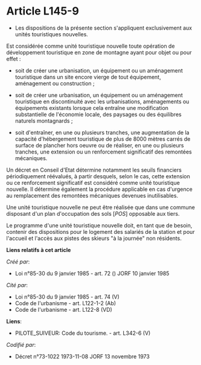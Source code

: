 # Article L145-9

- Les dispositions de la présente section s'appliquent exclusivement aux unités touristiques nouvelles.

Est considérée comme unité touristique nouvelle toute opération de développement touristique en zone de montagne ayant pour
objet ou pour effet :

- soit de créer une urbanisation, un équipement ou un aménagement touristique dans un site encore vierge de tout équipement,
aménagement ou construction ;

- soit de créer une urbanisation, un équipement ou un aménagement touristique en discontinuité avec les urbanisations,
aménagements ou équipements existants lorsque cela entraîne une modification substantielle de l'économie locale, des paysages
ou des équilibres naturels montagnards ;

- soit d'entraîner, en une ou plusieurs tranches, une augmentation de la capacité d'hébergement touristique de plus de 8000
mètres carrés de surface de plancher hors oeuvre ou de réaliser, en une ou plusieurs tranches, une extension ou un
renforcement significatif des remontées mécaniques.

Un décret en Conseil d'Etat détermine notamment les seuils financiers périodiquement réévalués, à partir desquels, selon le
cas, cette extension ou ce renforcement significatif est considéré comme unité touristique nouvelle. Il détermine également
la procédure applicable en cas d'urgence au remplacement des remontées mécaniques devenues inutilisables.

Une unité touristique nouvelle ne peut être réalisée que dans une commune disposant d'un plan d'occupation des sols [*POS*]
opposable aux tiers.

Le programme d'une unité touristique nouvelle doit, en tant que de besoin, contenir des dispositions pour le logement des
salariés de la station et pour l'accueil et l'accès aux pistes des skieurs "à la journée" non résidents.

**Liens relatifs à cet article**

_Créé par_:

  - Loi n°85-30 du 9 janvier 1985 - art. 72 () JORF 10 janvier 1985

_Cité par_:

  - Loi n°85-30 du 9 janvier 1985 - art. 74 (V)
  - Code de l'urbanisme - art. L122-1-2 (Ab)
  - Code de l'urbanisme - art. L122-8 (VD)

**Liens**:

  - PILOTE_SUIVEUR: Code du tourisme. - art. L342-6 (V)

_Codifié par_:

  - Décret n°73-1022 1973-11-08 JORF 13 novembre 1973
